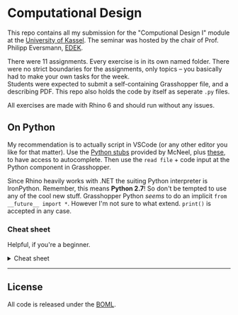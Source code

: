 # Computational Design

This repo contains all my submission for the "Computional Design I" module at the [University of Kassel](https://www.uni-kassel.de/uni/). The seminar was hosted by the chair of Prof. Philipp Eversmann, [EDEK](https://www.uni-kassel.de/fb06/institute/architektur/fachgebiete/experimentelles-und-digitales-entwerfen-und-konstruieren/home).

There were 11 assignments. Every exercise is in its own named folder. There were no strict boundaries for the assignments, only topics – you basically had to make your own tasks for the week.  
Students were expected to submit a self-containing Grasshopper file, and a describing PDF. This repo also holds the code by itself as seperate `.py` files.

All exercises are made with Rhino 6 and should run without any issues.

## On Python

My recommendation is to actually script in VSCode (or any other editor you like for that matter). Use the [Python stubs](https://github.com/mcneel/pythonstubs) provided by McNeel, plus [these](https://github.com/gtalarico/ironpython-stubs), to have access to autocomplete. Then use the `read file` + code input at the Python component in Grasshopper.

Since Rhino heavily works with .NET the suiting Python interpreter is IronPython. Remember, this means **Python 2.7**! So don't be tempted to use any of the cool new stuff. Grasshopper Python _seems_ to do an implicit `from __future__ import *`. However I'm not sure to what extend. `print()` is accepted in any case.

### Cheat sheet
Helpful, if you're a beginner.

<details><summary>Cheat sheet</summary>

- Python strings are immutable!
- ... but Lists, Points, Surfaces, Breps, Meshes… are all _REFERENCE_ Type based:  
`myCopyList = myList` : is **not** copying the contents of one list into the other but actually linking both variables to the same data.  
Use `myCopyList = copy.deepcopy(myList)` instead.
- Class names should start with Uppercase
- `print(sys.path)` to see where Python looks for modules to import right now
- You can append to `sys.path`!
- To get the current file path where GH doc is stored: `file_name = ghenv.Component.OnPingDocument().FilePath`
- See the [`ghpy_helpers`](ghpy_helper.py) file to see how to flatten lists in lists.

#### Slicing
_Slicing, the valuable technique of taking ranges out of lists._  
- `list[:-1]`   whole list but without last item  
- `list[1:]`	start at the second item  
- `list[1::2]`	start with second item, always skip one then  

#### Managing different Python versions
Either 
- [via Miniconda](https://conda.io/docs/user-guide/tasks/manage-python.html)
    * Installing a different python besides the existing one:  
    `conda create -n python36 python=3.6 anaconda`  
    python36 is hereby the environment name, python the package name (which could be any one, like `numpy`)
    * activate by typing `activate envname`
    * check by typing `python --version`
    * use `conda env list` for a list of all installed environments
- or [pipenv](https://pipenv.pypa.io/en/latest/)

</details>

---

## License
All code is released under the [BOML](LICENSE.md).
